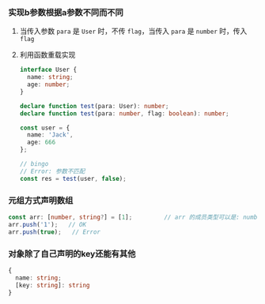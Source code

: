 ### 实现b参数根据a参数不同而不同

1. 当传入参数 `para` 是 `User` 时，不传 `flag`，当传入 `para` 是 `number` 时，传入 `flag`

2. 利用函数重载实现

   ```typescript
   interface User {
     name: string;
     age: number;
   }
   
   declare function test(para: User): number;
   declare function test(para: number, flag: boolean): number;
   
   const user = {
     name: 'Jack',
     age: 666
   };
   
   // bingo
   // Error: 参数不匹配
   const res = test(user, false);
   ```

   

### 元组方式声明数组

```typescript
const arr: [number, string?] = [1];         // arr 的成员类型可以是: number, string, undefined 
arr.push('1');   // OK
arr.push(true);   // Error
```



### 对象除了自己声明的key还能有其他

```typescript
{ 
  name: string; 
  [key: string]: string
}
```

